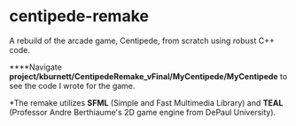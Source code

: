 # centipede-remake
A rebuild of the arcade game, Centipede, from scratch using robust C++ code.

****Navigate **project/kburnett/CentipedeRemake_vFinal/MyCentipede/MyCentipede** to see the code I wrote for the game.

*The remake utilizes **SFML** (Simple and Fast Multimedia Library) and **TEAL** (Professor Andre Berthiaume's 2D game engine from DePaul University).
